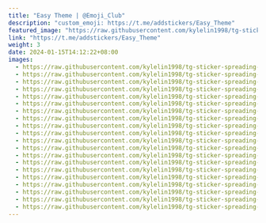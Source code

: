 ```yaml
---
title: "Easy Theme | @Emoji_Club"
description: "custom_emoji: https://t.me/addstickers/Easy_Theme"
featured_image: "https://raw.githubusercontent.com/kylelin1998/tg-sticker-spreading-worldwide-images/main/img/b5c07387-365d-4d23-ae32-aedc067e475c.jpg"
link: "https://t.me/addstickers/Easy_Theme"
weight: 3
date: 2024-01-15T14:12:22+08:00
images:
  - https://raw.githubusercontent.com/kylelin1998/tg-sticker-spreading-worldwide-images/main/img/b5c07387-365d-4d23-ae32-aedc067e475c.jpg
  - https://raw.githubusercontent.com/kylelin1998/tg-sticker-spreading-worldwide-images/main/img/8f36738d-8c04-49b7-a72b-aa58d72bd908.jpg
  - https://raw.githubusercontent.com/kylelin1998/tg-sticker-spreading-worldwide-images/main/img/c3399f2f-70e4-4b2d-8e04-1f537148bc32.jpg
  - https://raw.githubusercontent.com/kylelin1998/tg-sticker-spreading-worldwide-images/main/img/0378d999-4d6d-4f47-acc8-6935c4f1eb12.jpg
  - https://raw.githubusercontent.com/kylelin1998/tg-sticker-spreading-worldwide-images/main/img/756a2042-abb5-44f5-b52f-4dfce1117620.jpg
  - https://raw.githubusercontent.com/kylelin1998/tg-sticker-spreading-worldwide-images/main/img/2cbe7a1f-8894-41c9-875b-d649bcfbdcef.jpg
  - https://raw.githubusercontent.com/kylelin1998/tg-sticker-spreading-worldwide-images/main/img/a027146d-e97d-4aec-af80-d61d5c8fe15f.jpg
  - https://raw.githubusercontent.com/kylelin1998/tg-sticker-spreading-worldwide-images/main/img/6599ab3d-ada8-4bcc-ae64-e302e315ed32.jpg
  - https://raw.githubusercontent.com/kylelin1998/tg-sticker-spreading-worldwide-images/main/img/0e8d8108-0bee-49d9-a2a0-9cf8926d2dc8.jpg
  - https://raw.githubusercontent.com/kylelin1998/tg-sticker-spreading-worldwide-images/main/img/de080a63-315e-4b57-bd2d-52c4f76bc3dc.jpg
  - https://raw.githubusercontent.com/kylelin1998/tg-sticker-spreading-worldwide-images/main/img/33547de6-5308-4593-b712-0bb1bd272ae3.jpg
  - https://raw.githubusercontent.com/kylelin1998/tg-sticker-spreading-worldwide-images/main/img/80768251-0a82-486f-9f5c-13eae41b5dcf.jpg
  - https://raw.githubusercontent.com/kylelin1998/tg-sticker-spreading-worldwide-images/main/img/26bf6c57-9ceb-4e27-a4d3-96cc87c8f34f.jpg
  - https://raw.githubusercontent.com/kylelin1998/tg-sticker-spreading-worldwide-images/main/img/d7805f1c-d2c0-464e-b050-78d1db138c14.jpg
  - https://raw.githubusercontent.com/kylelin1998/tg-sticker-spreading-worldwide-images/main/img/5e6e4e59-c0cb-4aae-8faf-ad52805f9f30.jpg
  - https://raw.githubusercontent.com/kylelin1998/tg-sticker-spreading-worldwide-images/main/img/a5dd080d-df64-4edf-8076-9512b5e9924f.jpg
  - https://raw.githubusercontent.com/kylelin1998/tg-sticker-spreading-worldwide-images/main/img/2c017249-50c3-453e-a675-2b80fcb031dc.jpg
  - https://raw.githubusercontent.com/kylelin1998/tg-sticker-spreading-worldwide-images/main/img/afd92331-0a3d-4ff4-abf2-7b15eed1e20c.jpg
  - https://raw.githubusercontent.com/kylelin1998/tg-sticker-spreading-worldwide-images/main/img/106a940f-3077-4073-9f1f-380059c9cc90.jpg
  - https://raw.githubusercontent.com/kylelin1998/tg-sticker-spreading-worldwide-images/main/img/90ab3bc0-6359-44ba-b3cb-f5190ab4866b.jpg
---
```

